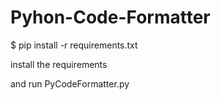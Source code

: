 # Pyhon-Code-Formatter

$ pip install -r requirements.txt

install the requirements 

and run PyCodeFormatter.py 
